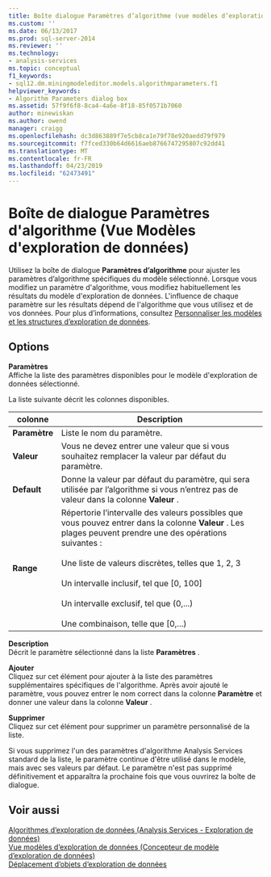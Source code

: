 ```yaml
---
title: Boîte dialogue Paramètres d’algorithme (vue modèles d’exploration de données) | Microsoft Docs
ms.custom: ''
ms.date: 06/13/2017
ms.prod: sql-server-2014
ms.reviewer: ''
ms.technology:
- analysis-services
ms.topic: conceptual
f1_keywords:
- sql12.dm.miningmodeleditor.models.algorithmparameters.f1
helpviewer_keywords:
- Algorithm Parameters dialog box
ms.assetid: 57f9f6f8-8ca4-4a6e-8f18-85f0571b7060
author: minewiskan
ms.author: owend
manager: craigg
ms.openlocfilehash: dc3d863889f7e5cb8ca1e79f78e920aedd79f979
ms.sourcegitcommit: f7fced330b64d6616aeb8766747295807c92dd41
ms.translationtype: MT
ms.contentlocale: fr-FR
ms.lasthandoff: 04/23/2019
ms.locfileid: "62473491"
---
```

# <a name="algorithm-parameters-dialog-box-mining-models-view"></a>Boîte de dialogue Paramètres d'algorithme (Vue Modèles d'exploration de données)
  Utilisez la boîte de dialogue **Paramètres d’algorithme** pour ajuster les paramètres d’algorithme spécifiques du modèle sélectionné. Lorsque vous modifiez un paramètre d'algorithme, vous modifiez habituellement les résultats du modèle d'exploration de données. L'influence de chaque paramètre sur les résultats dépend de l'algorithme que vous utilisez et de vos données. Pour plus d’informations, consultez [Personnaliser les modèles et les structures d’exploration de données](data-mining/customize-mining-models-and-structure.md).  
  
## <a name="options"></a>Options  
 **Paramètres**  
 Affiche la liste des paramètres disponibles pour le modèle d'exploration de données sélectionné.  
  
 La liste suivante décrit les colonnes disponibles.  
  
|colonne|Description|  
|------------|-----------------|  
|**Paramètre**|Liste le nom du paramètre.|  
|**Valeur**|Vous ne devez entrer une valeur que si vous souhaitez remplacer la valeur par défaut du paramètre.|  
|**Default**|Donne la valeur par défaut du paramètre, qui sera utilisée par l’algorithme si vous n’entrez pas de valeur dans la colonne **Valeur** .|  
|**Range**|Répertorie l’intervalle des valeurs possibles que vous pouvez entrer dans la colonne **Valeur** . Les plages peuvent prendre une des opérations suivantes :<br /><br /> Une liste de valeurs discrètes, telles que 1, 2, 3<br /><br /> Un intervalle inclusif, tel que [0, 100]<br /><br /> Un intervalle exclusif, tel que (0,...)<br /><br /> Une combinaison, telle que [0,...)|  
  
 **Description**  
 Décrit le paramètre sélectionné dans la liste **Paramètres** .  
  
 **Ajouter**  
 Cliquez sur cet élément pour ajouter à la liste des paramètres supplémentaires spécifiques de l'algorithme. Après avoir ajouté le paramètre, vous pouvez entrer le nom correct dans la colonne **Paramètre** et donner une valeur dans la colonne **Valeur** .  
  
 **Supprimer**  
 Cliquez sur cet élément pour supprimer un paramètre personnalisé de la liste.  
  
 Si vous supprimez l'un des paramètres d'algorithme Analysis Services standard de la liste, le paramètre continue d'être utilisé dans le modèle, mais avec ses valeurs par défaut. Le paramètre n'est pas supprimé définitivement et apparaîtra la prochaine fois que vous ouvrirez la boîte de dialogue.  
  
## <a name="see-also"></a>Voir aussi  
 [Algorithmes d’exploration de données &#40;Analysis Services - Exploration de données&#41;](data-mining/data-mining-algorithms-analysis-services-data-mining.md)   
 [Vue modèles d’exploration de données &#40;Concepteur de modèle d’exploration de données&#41;](mining-models-view-data-mining-model-designer.md)   
 [Déplacement d’objets d’exploration de données](data-mining/moving-data-mining-objects.md)  
  
  
